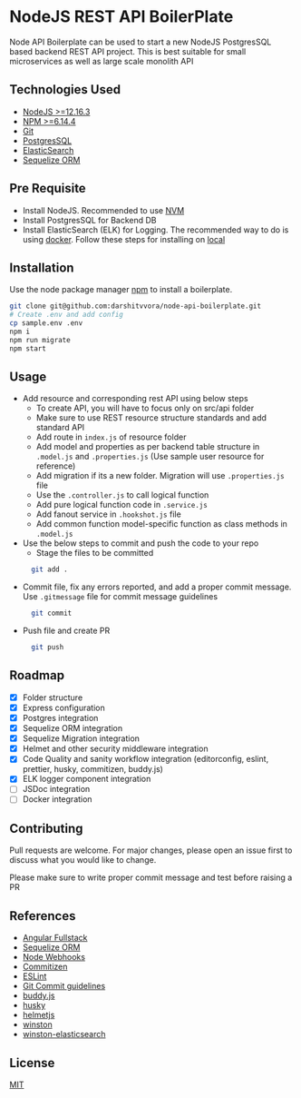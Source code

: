 # NodeJS REST API BoilerPlate

Node API Boilerplate can be used to start a new NodeJS PostgresSQL based backend REST API project. This is best suitable for small microservices as well as large scale monolith API

## Technologies Used
- [NodeJS >=12.16.3](https://nodejs.org/en/)
- [NPM >=6.14.4](https://www.npmjs.com/)
- [Git](https://git-scm.com/)
- [PostgresSQL](https://www.postgresql.org/)
- [ElasticSearch](https://www.elastic.co/)
- [Sequelize ORM](https://sequelize.org/)

## Pre Requisite
- Install NodeJS. Recommended to use [NVM](https://github.com/nvm-sh/nvm)
- Install PostgresSQL for Backend DB 
- Install ElasticSearch (ELK) for Logging. The recommended way to do is using [docker](https://www.docker.com/products/docker-desktop). Follow these steps for installing on [local](https://logz.io/blog/elk-stack-on-docker/)

## Installation

Use the node package manager [npm](https://www.npmjs.com/) to install a boilerplate.

```bash
git clone git@github.com:darshitvvora/node-api-boilerplate.git
# Create .env and add config
cp sample.env .env
npm i
npm run migrate
npm start
```

## Usage

- Add resource and corresponding rest API using below steps
  - To create API, you will have to focus only on src/api folder
  - Make sure to use REST resource structure standards and add standard API
  - Add route in `index.js` of resource folder
  - Add model and properties as per backend table structure in `.model.js` and `.properties.js` (Use sample user resource for reference)
  - Add migration if its a new folder. Migration will use `.properties.js` file
  - Use the `.controller.js` to call logical function
  - Add pure logical function code in `.service.js`
  - Add fanout service in `.hookshot.js` file
  - Add common function model-specific function as class methods in `.model.js`
- Use the below steps to commit and push the code to your repo
  - Stage the files to be committed
  ```bash
    git add .
  ```
- Commit file, fix any errors reported, and add a proper commit message. Use `.gitmessage` file for commit message guidelines
  ```bash
    git commit
  ```
- Push file and create PR
  ```bash
    git push
  ```

## Roadmap
- [x] Folder structure
- [x] Express configuration
- [x] Postgres integration
- [x] Sequelize ORM integration
- [x] Sequelize Migration integration
- [x] Helmet and other security middleware integration
- [x] Code Quality and sanity workflow integration (editorconfig, eslint, prettier, husky, commitizen, buddy.js)
- [x] ELK logger component integration
- [ ] JSDoc integration
- [ ] Docker integration

## Contributing
Pull requests are welcome. For major changes, please open an issue first to discuss what you would like to change.

Please make sure to write proper commit message and test before raising a PR

## References
- [Angular Fullstack](https://github.com/angular-fullstack/generator-angular-fullstack)
- [Sequelize ORM](https://sequelize.org/)
- [Node Webhooks](https://www.npmjs.com/package/node-webhooks)
- [Commitizen](https://github.com/commitizen/cz-cli)
- [ESLint](https://www.npmjs.com/package/eslint-config-airbnb)
- [Git Commit guidelines](https://github.com/angular/angular.js/blob/master/DEVELOPERS.md#-git-commit-guidelines)
- [buddy.js](https://www.npmjs.com/package/buddy.js)
- [husky](https://www.npmjs.com/package/husky)
- [helmetjs](https://helmetjs.github.io/)
- [winston](https://www.npmjs.com/package/winston)
- [winston-elasticsearch](https://www.npmjs.com/package/winston-elasticsearch)

## License
[MIT](https://choosealicense.com/licenses/mit/)
